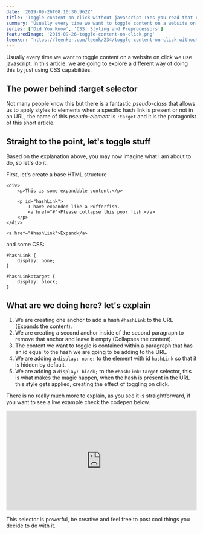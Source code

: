```yaml
---
date: '2019-09-26T08:10:30.962Z'
title: 'Toggle content on click without javascript (Yes you read that right)'
summary: 'Usually every time we want to toggle content on a website on click we use javascript. In this article, we are going to explore a different way of doing this by just using CSS capabilities.'
series: ['Did You Know', 'CSS, Styling and Preprocessors']
featuredImage: '2019-09-26-toggle-content-on-click.png'
leenker: 'https://leenker.com/leenk/234/toggle-content-on-click-without-javascript-yes-you-read-that-right'
---
```


Usually every time we want to toggle content on a website on click we use javascript. In this article, we are going to explore a different way of doing this by just using CSS capabilities.

## The power behind :target selector

Not many people know this but there is a fantastic _pseudo-class_ that allows us to apply styles to elements when a specific hash link is present or not in an URL, the name of this _pseudo-element_ is `:target` and it is the protagonist of this short article.

## Straight to the point, let's toggle stuff

Based on the explanation above, you may now imagine what I am about to do, so let's do it:

First, let's create a base HTML structure

```html{6,10}
<div>
    <p>This is some expandable content.</p>

    <p id="hashLink">
        I have expanded like a Pufferfish.
        <a href="#">Please collapse this poor fish.</a>
    </p>
</div>

<a href="#hashLink">Expand</a>
```

and some CSS:

```css{5,6,7}
#hashLink {
    display: none;
}

#hashLink:target {
    display: block;
}
```

## What are we doing here? let's explain

1. We are creating one anchor to add a hash `#hashLink` to the URL (Expands the content).
2. We are creating a second anchor inside of the second paragraph to remove that anchor and leave it empty (Collapses the content).
3. The content we want to toggle is contained within a paragraph that has an id equal to the hash we are going to be adding to the URL.
4. We are adding a `display: none;` to the element with id `hashLink` so that it is hidden by default.
5. We are adding a `display: block;` to the `#hashLink:target` selector, this is what makes the magic happen, when the hash is present in the URL this style gets applied, creating the effect of toggling on click.

There is no really much more to explain, as you see it is straightforward, if you want to see a live example check the codepen below.

<iframe height="265" style="width: 100%;" scrolling="no" title="LYPawYY" src="https://codepen.io/enmanuelduran/embed/LYPawYY?height=265&theme-id=0&default-tab=css,result" frameborder="no" allowtransparency="true" allowfullscreen="true">
  See the Pen <a href='https://codepen.io/enmanuelduran/pen/LYPawYY'>LYPawYY</a> by Enmanuel Durán
  (<a href='https://codepen.io/enmanuelduran'>@enmanuelduran</a>) on <a href='https://codepen.io'>CodePen</a>.
</iframe>

This selector is powerful, be creative and feel free to post cool things you decide to do with it.
